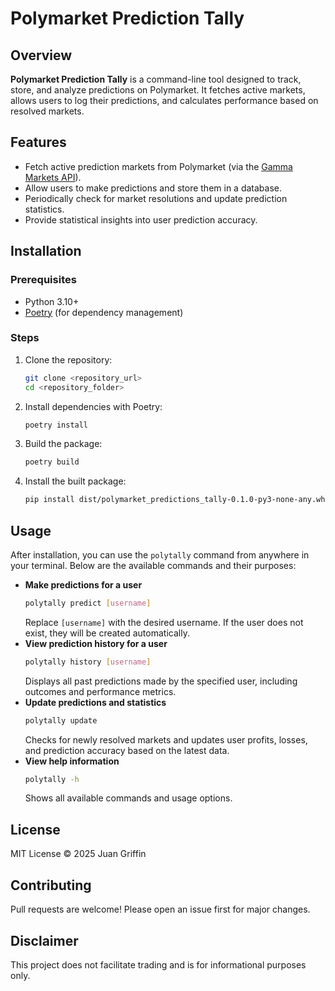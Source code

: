 # Polymarket Prediction Tally

## Overview
**Polymarket Prediction Tally** is a command-line tool designed to track, store, and analyze predictions on Polymarket. It fetches active markets, allows users to log their predictions, and calculates performance based on resolved markets.

## Features
- Fetch active prediction markets from Polymarket (via the [Gamma Markets API](https://docs.polymarket.com/#gamma-markets-api)).
- Allow users to make predictions and store them in a database.
- Periodically check for market resolutions and update prediction statistics.
- Provide statistical insights into user prediction accuracy.

## Installation

### Prerequisites
- Python 3.10+
- [Poetry](https://python-poetry.org/) (for dependency management)

### Steps
1. Clone the repository:
   ```bash
   git clone <repository_url>
   cd <repository_folder>
2. Install dependencies with Poetry:
    ```bash
    poetry install
    ```
3. Build the package:
    ```bash
    poetry build
    ```
4. Install the built package:
    ```bash
    pip install dist/polymarket_predictions_tally-0.1.0-py3-none-any.whl
    ```

## Usage
After installation, you can use the `polytally` command from anywhere in your terminal. Below are the available commands and their purposes:

- **Make predictions for a user**  
    ```bash
    polytally predict [username]
    ```
    Replace `[username]` with the desired username. If the user does not exist, they will be created automatically.
- **View prediction history for a user**
    ```bash
    polytally history [username]
    ```
    Displays all past predictions made by the specified user, including outcomes and performance metrics.
- **Update predictions and statistics**
    ```bash
    polytally update
    ```
    Checks for newly resolved markets and updates user profits, losses, and prediction accuracy based on the latest data.
- **View help information**
    ```bash
    polytally -h
    ```
    Shows all available commands and usage options.
## License
MIT License © 2025 Juan Griffin

## Contributing
Pull requests are welcome! Please open an issue first for major changes.

## Disclaimer
This project does not facilitate trading and is for informational purposes only.
